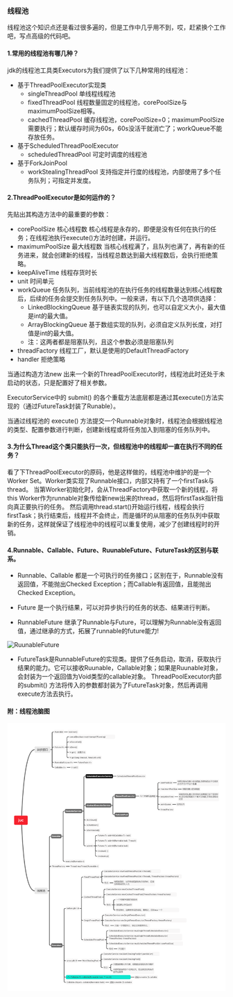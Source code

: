 ### 线程池

线程池这个知识点还是看过很多遍的，但是工作中几乎用不到，哎，赶紧换个工作吧，写点高级的代码吧。





#### 1.常用的线程池有哪几种？  

jdk的线程池工具类Executors为我们提供了以下几种常用的线程池：  

* 基于ThreadPoolExecutor实现类
  * singleThreadPool  单线程线程池
  * fixedThreadPool    线程数量固定的线程池，corePoolSize与maximumPoolSize相等。
  * cachedThreadPool 缓存线程池，corePoolSize=0；maximumPoolSize需要执行；默认缓存时间为60s，60s没活干就消亡了；workQueue不能存放任务。
* 基于ScheduledThreadPoolExecutor
  * scheduledThreadPool 可定时调度的线程池
* 基于ForkJoinPool
  * workStealingThreadPool 支持指定并行度的线程池，内部使用了多个任务队列；可指定并发度。

#### 2.ThreadPoolExecutor是如何运作的？  

先贴出其构造方法中的最重要的参数：  

* corePoolSize  核心线程数 核心线程是永存的，即便是没有任何在执行的任务；在线程池执行execute()方法时创建，并运行。
* maximumPoolSize 最大线程数 当核心线程满了，且队列也满了，再有新的任务进来，就会创建新的线程，当线程总数达到最大线程数后，会执行拒绝策略。
* keepAliveTime 线程存货时长
* unit  时间单元
* workQueue 任务队列，当前线程池的在执行任务的线程数量达到核心线程数后，后续的任务会提交到任务队列中。一般来讲，有以下几个选项供选择：
  * LinkedBlockingQueue 基于链表实现的队列，也可以自定义大小，最大值是int的最大值。
  * ArrayBlockingQueue  基于数组实现的队列，必须自定义队列长度，对打值是int的最大值。
  * 注：这两者都是阻塞队列，且这个参数必须是阻塞队列
* threadFactory 线程工厂，默认是使用的DefaultThreadFactory
* handler 拒绝策略  

当通过构造方法new 出来一个新的ThreadPoolExecutor时，线程池此时还处于未启动的状态，只是配置好了相关参数。    

ExecutorService中的 submit() 的各个重载方法底层都是通过其execute()方法实现的（通过FutureTask封装了Runable）。  

当通过线程池的 execute() 方法提交一个Runnable对象时，线程池会根据线程池的类型、配置参数进行判断，创建新线程或将任务加入到阻塞的任务队列中。  

#### 3.为什么Thread这个类只能执行一次，但线程池中的线程却一直在执行不同的任务？  

看了下ThreadPoolExecutor的原码，他是这样做的，线程池中维护的是一个Worker Set。Worker类实现了Runnable接口，内部又持有了一个firstTask与thread。
当第Worker初始化时，会从ThreadFactory中获取一个新的线程，将this Worker作为runnable对象传给新new出来的thread，然后将firstTask指针指向真正要执行的任务。
然后调用thread.start()开始运行线程，线程会执行firstTask；执行结束后，线程并不会终止，而是循环的从阻塞的任务队列中获取新的任务，这样就保证了线程池中的线程可以重复使用，减少了创建线程时的开销。    

#### 4.Runnable、Callable、Future、RuunableFuture、FutureTask的区别与联系。  

* Runnable、Callable 都是一个可执行的任务接口；区别在于，Runnable没有返回值，不能抛出Checked Exception；而Callable有返回值，且能抛出Checked Exception。  

* Future 是一个执行结果，可以对异步执行的任务的状态、结果进行判断。  

* RunnableFuture 继承了Runnable与Future，可以理解为Runnable没有返回值，通过继承的方式，拓展了runnable的future能力!  

![RuunableFuture](S:/workspace/ideaworkspace/demos/demo-threadpool/src/main/resources/RunnableFuture.jpg)  

* FutureTask是RunnableFuture的实现类。提供了任务启动，取消，获取执行结果的能力。它可以接收Ruunable，Callable对象；如果是Ruunable对象，会封装为一个返回值为Void类型的callable对象。
  ThreadPoolExecutor内部的submit() 方法将传入的参数都封装为了FutureTask对象，然后再调用execute方法去执行。



#### 附：线程池脑图

![线程池，看不到请翻墙](./1.png)